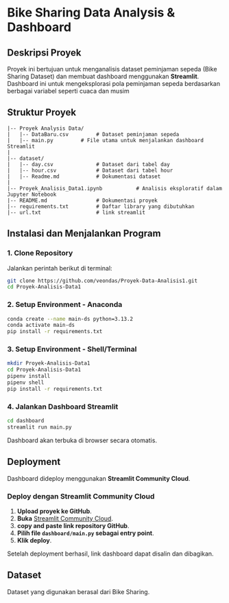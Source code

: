 # Bike Sharing Data Analysis & Dashboard

## Deskripsi Proyek
Proyek ini bertujuan untuk menganalisis dataset peminjaman sepeda (Bike Sharing Dataset) dan membuat dashboard menggunakan **Streamlit**. Dashboard ini untuk mengeksplorasi pola peminjaman sepeda berdasarkan berbagai variabel seperti cuaca dan musim

## Struktur Proyek
```
|-- Proyek Analysis Data/
|   |-- DataBaru.csv         # Dataset peminjaman sepeda
|   |-- main.py         # File utama untuk menjalankan dashboard Streamlit
|
|-- dataset/
|   |-- day.csv              # Dataset dari tabel day
|   |-- hour.csv             # Dataset dari tabel hour
|   |-- Readme.md            # Dokumentasi dataset
|
|-- Proyek_Analisis_Data1.ipynb           # Analisis eksploratif dalam Jupyter Notebook
|-- README.md                # Dokumentasi proyek
|-- requirements.txt         # Daftar library yang dibutuhkan
|-- url.txt                  # link streamlit
```

## Instalasi dan Menjalankan Program
### **1. Clone Repository**
Jalankan perintah berikut di terminal:
```bash
git clone https://github.com/veondas/Proyek-Data-Analisis1.git
cd Proyek-Analisis-Data1
```
### **2. Setup Environment - Anaconda**
```bash
conda create --name main-ds python=3.13.2
conda activate main-ds
pip install -r requirements.txt
```
### **3. Setup Environment - Shell/Terminal**
```bash
mkdir Proyek-Analisis-Data1
cd Proyek-Analisis-Data1
pipenv install
pipenv shell
pip install -r requirements.txt
```
### **4. Jalankan Dashboard Streamlit**
```bash
cd dashboard
streamlit run main.py
```
Dashboard akan terbuka di browser secara otomatis.

## Deployment
Dashboard dideploy menggunakan **Streamlit Community Cloud**.

### **Deploy dengan Streamlit Community Cloud**
1. **Upload proyek ke GitHub**.
2. **Buka** [Streamlit Community Cloud](https://share.streamlit.io/).
3. **copy and paste link repository GitHub**.
4. **Pilih file `dashboard/main.py` sebagai entry point**.
5. **Klik deploy**.

Setelah deployment berhasil, link dashboard dapat disalin dan dibagikan.
## Dataset
Dataset yang digunakan berasal dari Bike Sharing.

